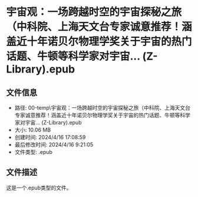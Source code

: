 ﻿# 宇宙观：一场跨越时空的宇宙探秘之旅（中科院、上海天文台专家诚意推荐！涵盖近十年诺贝尔物理学奖关于宇宙的热门话题、牛顿等科学家对宇宙... (Z-Library).epub

## 文件信息
- 路径: 00-temp\宇宙观：一场跨越时空的宇宙探秘之旅（中科院、上海天文台专家诚意推荐！涵盖近十年诺贝尔物理学奖关于宇宙的热门话题、牛顿等科学家对宇宙... (Z-Library).epub
- 大小: 10.06 MB
- 创建时间: 2024/4/16 17:08:59
- 最后修改时间: 2024/4/16 9:21:05
- 文件类型: .epub

## 文件描述
这是一个.epub类型的文件。


